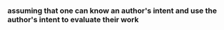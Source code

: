 ### assuming that one can know an author's intent and use the author's intent to evaluate their work